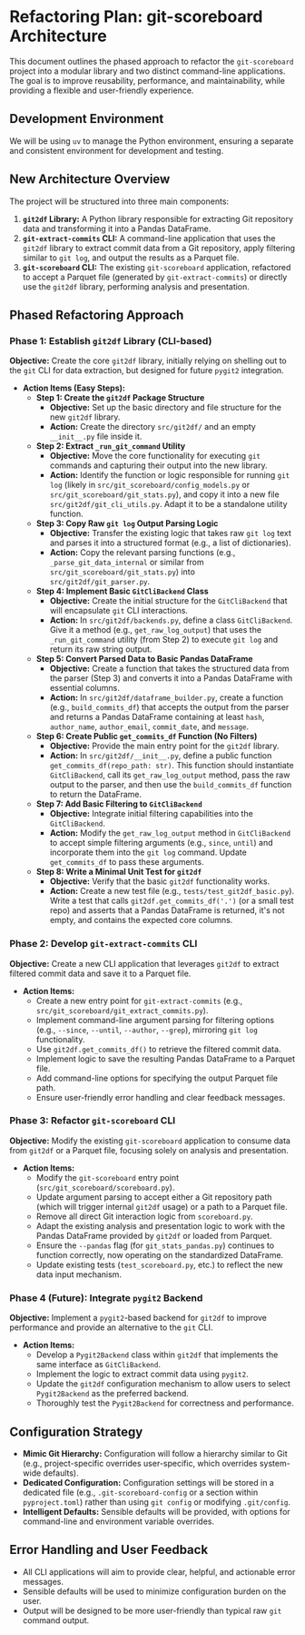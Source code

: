 # Refactoring Plan: git-scoreboard Architecture

This document outlines the phased approach to refactor the `git-scoreboard` project into a modular library and two distinct command-line applications. The goal is to improve reusability, performance, and maintainability, while providing a flexible and user-friendly experience.

## Development Environment

We will be using `uv` to manage the Python environment, ensuring a separate and consistent environment for development and testing.

## New Architecture Overview

The project will be structured into three main components:

1.  **`git2df` Library:** A Python library responsible for extracting Git repository data and transforming it into a Pandas DataFrame.
2.  **`git-extract-commits` CLI:** A command-line application that uses the `git2df` library to extract commit data from a Git repository, apply filtering similar to `git log`, and output the results as a Parquet file.
3.  **`git-scoreboard` CLI:** The existing `git-scoreboard` application, refactored to accept a Parquet file (generated by `git-extract-commits`) or directly use the `git2df` library, performing analysis and presentation.

## Phased Refactoring Approach

### Phase 1: Establish `git2df` Library (CLI-based)

**Objective:** Create the core `git2df` library, initially relying on shelling out to the `git` CLI for data extraction, but designed for future `pygit2` integration.

*   **Action Items (Easy Steps):**
    *   **Step 1: Create the `git2df` Package Structure**
        *   **Objective:** Set up the basic directory and file structure for the new `git2df` library.
        *   **Action:** Create the directory `src/git2df/` and an empty `__init__.py` file inside it.
    *   **Step 2: Extract `_run_git_command` Utility**
        *   **Objective:** Move the core functionality for executing `git` commands and capturing their output into the new library.
        *   **Action:** Identify the function or logic responsible for running `git log` (likely in `src/git_scoreboard/config_models.py` or `src/git_scoreboard/git_stats.py`), and copy it into a new file `src/git2df/git_cli_utils.py`. Adapt it to be a standalone utility function.
    *   **Step 3: Copy Raw `git log` Output Parsing Logic**
        *   **Objective:** Transfer the existing logic that takes raw `git log` text and parses it into a structured format (e.g., a list of dictionaries).
        *   **Action:** Copy the relevant parsing functions (e.g., `_parse_git_data_internal` or similar from `src/git_scoreboard/git_stats.py`) into `src/git2df/git_parser.py`.
    *   **Step 4: Implement Basic `GitCliBackend` Class**
        *   **Objective:** Create the initial structure for the `GitCliBackend` that will encapsulate `git` CLI interactions.
        *   **Action:** In `src/git2df/backends.py`, define a class `GitCliBackend`. Give it a method (e.g., `get_raw_log_output`) that uses the `_run_git_command` utility (from Step 2) to execute `git log` and return its raw string output.
    *   **Step 5: Convert Parsed Data to Basic Pandas DataFrame**
        *   **Objective:** Create a function that takes the structured data from the parser (Step 3) and converts it into a Pandas DataFrame with essential columns.
        *   **Action:** In `src/git2df/dataframe_builder.py`, create a function (e.g., `build_commits_df`) that accepts the output from the parser and returns a Pandas DataFrame containing at least `hash`, `author_name`, `author_email`, `commit_date`, and `message`.
    *   **Step 6: Create Public `get_commits_df` Function (No Filters)**
        *   **Objective:** Provide the main entry point for the `git2df` library.
        *   **Action:** In `src/git2df/__init__.py`, define a public function `get_commits_df(repo_path: str)`. This function should instantiate `GitCliBackend`, call its `get_raw_log_output` method, pass the raw output to the parser, and then use the `build_commits_df` function to return the DataFrame.
    *   **Step 7: Add Basic Filtering to `GitCliBackend`**
        *   **Objective:** Integrate initial filtering capabilities into the `GitCliBackend`.
        *   **Action:** Modify the `get_raw_log_output` method in `GitCliBackend` to accept simple filtering arguments (e.g., `since`, `until`) and incorporate them into the `git log` command. Update `get_commits_df` to pass these arguments.
    *   **Step 8: Write a Minimal Unit Test for `git2df`**
        *   **Objective:** Verify that the basic `git2df` functionality works.
        *   **Action:** Create a new test file (e.g., `tests/test_git2df_basic.py`). Write a test that calls `git2df.get_commits_df('.')` (or a small test repo) and asserts that a Pandas DataFrame is returned, it's not empty, and contains the expected core columns.

### Phase 2: Develop `git-extract-commits` CLI

**Objective:** Create a new CLI application that leverages `git2df` to extract filtered commit data and save it to a Parquet file.

*   **Action Items:**
    *   Create a new entry point for `git-extract-commits` (e.g., `src/git_scoreboard/git_extract_commits.py`).
    *   Implement command-line argument parsing for filtering options (e.g., `--since`, `--until`, `--author`, `--grep`), mirroring `git log` functionality.
    *   Use `git2df.get_commits_df()` to retrieve the filtered commit data.
    *   Implement logic to save the resulting Pandas DataFrame to a Parquet file.
    *   Add command-line options for specifying the output Parquet file path.
    *   Ensure user-friendly error handling and clear feedback messages.

### Phase 3: Refactor `git-scoreboard` CLI

**Objective:** Modify the existing `git-scoreboard` application to consume data from `git2df` or a Parquet file, focusing solely on analysis and presentation.

*   **Action Items:**
    *   Modify the `git-scoreboard` entry point (`src/git_scoreboard/scoreboard.py`).
    *   Update argument parsing to accept either a Git repository path (which will trigger internal `git2df` usage) or a path to a Parquet file.
    *   Remove all direct Git interaction logic from `scoreboard.py`.
    *   Adapt the existing analysis and presentation logic to work with the Pandas DataFrame provided by `git2df` or loaded from Parquet.
    *   Ensure the `--pandas` flag (for `git_stats_pandas.py`) continues to function correctly, now operating on the standardized DataFrame.
    *   Update existing tests (`test_scoreboard.py`, etc.) to reflect the new data input mechanism.

### Phase 4 (Future): Integrate `pygit2` Backend

**Objective:** Implement a `pygit2`-based backend for `git2df` to improve performance and provide an alternative to the `git` CLI.

*   **Action Items:**
    *   Develop a `Pygit2Backend` class within `git2df` that implements the same interface as `GitCliBackend`.
    *   Implement the logic to extract commit data using `pygit2`.
    *   Update the `git2df` configuration mechanism to allow users to select `Pygit2Backend` as the preferred backend.
    *   Thoroughly test the `Pygit2Backend` for correctness and performance.

## Configuration Strategy

*   **Mimic Git Hierarchy:** Configuration will follow a hierarchy similar to Git (e.g., project-specific overrides user-specific, which overrides system-wide defaults).
*   **Dedicated Configuration:** Configuration settings will be stored in a dedicated file (e.g., `.git-scoreboard-config` or a section within `pyproject.toml`) rather than using `git config` or modifying `.git/config`.
*   **Intelligent Defaults:** Sensible defaults will be provided, with options for command-line and environment variable overrides.

## Error Handling and User Feedback

*   All CLI applications will aim to provide clear, helpful, and actionable error messages.
*   Sensible defaults will be used to minimize configuration burden on the user.
*   Output will be designed to be more user-friendly than typical raw `git` command output.
